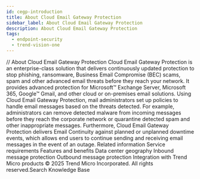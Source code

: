 ```yaml
---
id: cegp-introduction
title: About Cloud Email Gateway Protection
sidebar_label: About Cloud Email Gateway Protection
description: About Cloud Email Gateway Protection
tags:
  - endpoint-security
  - trend-vision-one
---
```


/*<![CDATA[*/ $('#title').html($('meta[name=map-description]').attr('content')); /*]]>*/ About Cloud Email Gateway Protection Cloud Email Gateway Protection is an enterprise-class solution that delivers continuously updated protection to stop phishing, ransomware, Business Email Compromise (BEC) scams, spam and other advanced email threats before they reach your network. It provides advanced protection for Microsoft™ Exchange Server, Microsoft 365, Google™ Gmail, and other cloud or on-premises email solutions. Using Cloud Email Gateway Protection, mail administrators set up policies to handle email messages based on the threats detected. For example, administrators can remove detected malware from incoming messages before they reach the corporate network or quarantine detected spam and other inappropriate messages. Furthermore, Cloud Email Gateway Protection delivers Email Continuity against planned or unplanned downtime events, which allows end users to continue sending and receiving email messages in the event of an outage. Related information Service requirements Features and benefits Data center geography Inbound message protection Outbound message protection Integration with Trend Micro products © 2025 Trend Micro Incorporated. All rights reserved.Search Knowledge Base